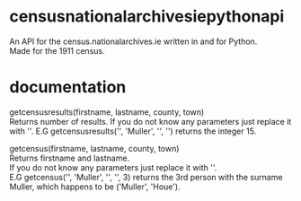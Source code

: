 # censusnationalarchivesiepythonapi
An API for the census.nationalarchives.ie written in and for Python. <br>
Made for the 1911 census.<br>

# documentation
  getcensusresults(firstname, lastname, county, town)<br>
Returns number of results.
If you do not know any parameters just replace it with ''.
E.G getcensusresults('', 'Muller', '', '') returns the integer 15.

  getcensus(firstname, lastname, county, town)<br>
Returns firstname and lastname.<br>
If you do not know any parameters just replace it with ''.<br>
E.G getcensus('', 'Muller', '', '', 3) returns the 3rd person with the surname Muller, which happens to be ('Muller', 'Houe').<br>
